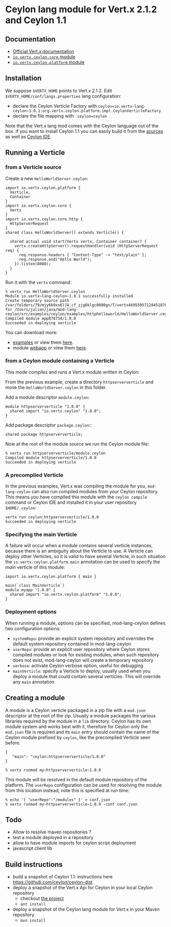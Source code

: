 # Ceylon lang module for Vert.x 2.1.2 and Ceylon 1.1

## Documentation

- [Official Vert.x documentation](http://vertx.io/docs.html)
- [`io.vertx.ceylon.core` module](https://modules.ceylon-lang.org/modules/io.vertx.ceylon.core/1.0.0/doc)
- [`io.vertx.ceylon.platform` module](https://modules.ceylon-lang.org/modules/io.vertx.ceylon.platform/1.0.0/doc)

## Installation

We suppose `$VERTX_HOME` points to Vert.x 2.1.2. Edit `$VERTX_HOME/conf/langs.properties` lang configuration:

- declare the Ceylon Verticle Factory with `ceylon=io.vertx~lang-ceylon~1.0.1:org.vertx.ceylon.platform.impl.CeylonVerticleFactory`
- declare the file mapping with `.ceylon=ceylon`

Note that the Vert.x lang mod comes with the Ceylon language out of the box. If you want to install Ceylon 1.1
you can easily build it from the [sources](https://github.com/ceylon/ceylon-dist/) as well as
[Ceylon IDE](https://github.com/ceylon/ceylon-ide-eclipse).

## Running a Verticle

### from a Verticle source

Create a new `HelloWorldServer.ceylon`:

~~~~
import io.vertx.ceylon.platform {
  Verticle,
  Container
}
import io.vertx.ceylon.core {
  Vertx
}
import io.vertx.ceylon.core.http {
  HttpServerRequest
}
shared class HelloWorldServer() extends Verticle() {

  shared actual void start(Vertx vertx, Container container) {
    vertx.createHttpServer().requestHandler(void (HttpServerRequest req) {
      req.response.headers { "Content-Type" -> "text/plain" };
      req.response.end("Hello World");
    }).listen(8080);
  }
}
~~~~

Run it with the `vertx` command:

~~~~
% vertx run HelloWorldServer.ceylon
Module io.vertx~lang-ceylon~1.0.1 successfully installed
Create temporary source path /var/folders/79/mjy6k9xs6l74_cf_zjg8klgc0000gn/T/vertx4695595712845187618ceylon for /Users/julien/java/mod-lang-ceylon/src/examples/ceylon/examples/httphelloworld/HelloWorldServer.ceylon
Compiled module app878754/1.0.0
Succeeded in deploying verticle
~~~~

You can download more:

- [examples](http://search.maven.org/remotecontent?filepath=io/vertx/lang-ceylon/1.0.1/lang-ceylon-1.0.1-examples.zip) or view them
[here](https://github.com/vert-x/mod-lang-ceylon/tree/master/src/examples/ceylon/examples).
- module [webapp](http://search.maven.org/remotecontent?filepath=io/vertx/lang-ceylon/1.0.1/lang-ceylon-1.0.1-webapp.zip) or view them
[here](https://github.com/vert-x/mod-lang-ceylon/tree/master/src/examples/ceylon/modules).

### from a Ceylon module containing a Verticle

This mode compiles and runs a Vert.x module written in Ceylon:

From the previous example, create a directory `httpserververticle` and move the `HelloWorldServer.ceylon`
in this folder.

Add a module descriptor `module.ceylon`:

~~~~
module httpserververticle "1.0.0" {
  shared import "io.vertx.ceylon" "1.0.0";
}
~~~~

Add package descriptor `package.ceylon`::

~~~~
shared package httpserververticle;
~~~~

Now at the root of the module source we run the Ceylon module file:

~~~~
% vertx run httpserververticle/module.ceylon
Compiled module httpserververticle/1.0.0
Succeeded in deploying verticle
~~~~

### A precompiled Verticle

In the previous examples, Vert.x was compiling the module for you, `mod-lang-ceylon` can also run compiled modules
from your Ceylon repository. This means you have compiled this module with the `ceylon compile` command or Ceylon IDE
and installed it in your user repository `$HOME/.ceylon`:

~~~~
vertx run ceylon:httpserververticle/1.0.0
Succeeded in deploying verticle
~~~~

### Specifying the main Verticle

A failure will occur when a module contains several verticle instances, because there is an ambiguity about the
 Verticle to use. A Verticle can deploy other Verticles, so it is valid to have several Verticle, in such situation
 the `io.vertx.ceylon.platform.main` annotation can be used to specify the _main_ verticle of this module:

~~~~
import io.vertx.ceylon.platform { main }

main(`class MainVerticle`)
module myapp "1.0.0" {
  shared import "io.vertx.ceylon.platform" "1.0.0";
}
~~~~

### Deployment options

When running a module, options can be specified, mod-lang-ceylon defines two configuration options:

- `systemRepo`: provide an explicit system repository and overrides the default system repository contained in mod-lang-ceylon
- `userRepo`: provide an explicit user repository where Ceylon stores compiled modules or look for existing modules, when
such repository does not exist, mod-lang-ceylon will create a temporary repository
- `verbose`: activate Ceylon verbose option, useful for debugging
- `mainVerticle`: specify a Verticle to deploy, usually used when you deploy a module that could contain several verticles. This
will override any `main` annotation

## Creating a module

A module is a Ceylon verticle packaged in a zip file with a `mod.json` descriptor at the root of the zip. Usually
a module packages the various libraries required by the module in a `lib` directory. Ceylon has its own module system
and works best with it, therefore for Ceylon only the `mod.json` file is required and its `main` entry should contain the
name of the Ceylon module prefixed by `ceylon`, like the precompiled Verticle seen before.

~~~~
{
   "main": "ceylon:httpserververticle/1.0.0"
}
~~~~

~~~~
% vertx runmod my~httpserververticle~1.0.0
~~~~

This module will be resolved in the default module repository of the platform. The `userRepo` configuration can be
 used for resolving the module from this location instead, note this is specified at run time:

~~~~
% echo '{ "userRepo":"/modules" }' > conf.json
% vertx runmod my~httpserververticle~1.0.0 -conf conf.json
~~~~

## Todo

- Allow to resolve maven repositories ?
- test a module deployed in a repository
- allow to have module imports for ceylon script deployment
- javascript client lib

## Build instructions

- build a snapshot of Ceylon 1.1: instructions here https://github.com/ceylon/ceylon-dist
- deploy a snapshot of the Vert.x Api for Ceylon in your local Ceylon repository
    - checkout [the project](https://github.com/vietj/ceylon-vertx)
    - `ant install`
- deploy a snapshot of the Ceylon lang module for Vert.x in your Maven repository
    - `mvn install`

